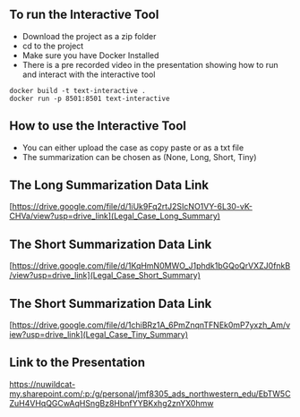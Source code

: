 ## To run the Interactive Tool
- Download the project as a zip folder
- cd to the project
- Make sure you have Docker Installed
- There is a pre recorded video in the presentation showing how to run and interact with the interactive tool
```
docker build -t text-interactive .
docker run -p 8501:8501 text-interactive
```

## How to use the Interactive Tool
- You can either upload the case as copy paste or as a txt file
- The summarization can be chosen as (None, Long, Short, Tiny)

## The Long Summarization Data Link

[https://drive.google.com/file/d/1iUk9Fq2rtJ2SIcNO1VY-6L30-vK-CHVa/view?usp=drive_link](Legal_Case_Long_Summary)

## The Short Summarization Data Link
[https://drive.google.com/file/d/1KqHmN0MWO_J1phdk1bGQoQrVXZJ0fnkB/view?usp=drive_link](Legal_Case_Short_Summary)

## The Short Summarization Data Link

[https://drive.google.com/file/d/1chiBRz1A_6PmZnqnTFNEk0mP7yxzh_Am/view?usp=drive_link](Legal_Case_Tiny_Summary)

## Link to the Presentation
https://nuwildcat-my.sharepoint.com/:p:/g/personal/jmf8305_ads_northwestern_edu/EbTW5CZuH4VHqQGCwAqHSngBz8HbnfYYBKxhg2znYX0hmw
